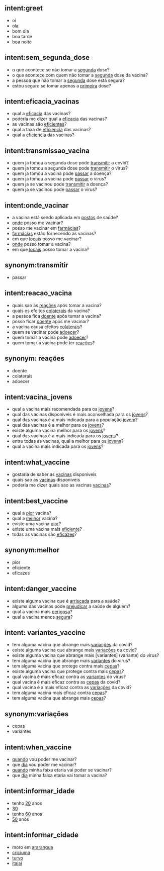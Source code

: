 ## intent:greet
- oi
- ola
- bom dia
- boa tarde
- boa noite

## intent:sem_segunda_dose
- o que acontece se não tomar a [segunda](second) dose?
- o que acontece com quem não tomar a [segunda](second) dose da vacina?
- a pessoa que não tomar a [segunda](second) dose está segura?
- estou seguro se tomar apenas a [primeira](second) dose?

## intent:eficacia_vacinas
- qual a [eficacia](eficacia) das vacinas?
- poderia me dizer qual a [eficacia](eficacia) das vacinas?
- as vacinas são [eficientes](eficacia)? 
- qual a taxa de [eficiencia](eficacia) das vacinas?
- qual a [eficiencia](eficacia) das vacinas?




## intent:transmissao_vacina
- quem ja tomou a segunda dose pode [transmitir](transmissao) a covid?
- quem ja tomou a segunda dose pode [transmitir](transmissao) o virus?
- quem ja tomou a vacina pode [passar](transmissao) a doença?
- quem ja tomou a vacina pode [passar](transmissao) o virus?
- quem ja se vacinou pode [transmitir](transmissao) a doença?
- quem ja se vacinou pode [passar](transmissao) o virus?

## intent:onde_vacinar
- a vacina está sendo aplicada em [postos](where) de saúde?
- [onde](where) posso me vacinar?
- posso me vacinar em [farmácias](where)?
- [farmácias](where) estão fornecendo as vacinas?
- em que [locais](where) posso me vacinar?
- [onde](where) posso tomar a vacina?
- em que [locais](where) posso tomar a vacina?


## synonym:transmitir
- passar

## intent:reacao_vacina

- quais sao as [reações](reação) após tomar a vacina?
- quais os efeitos [colaterais](reação) da vacina?
- a pessoa fica [doente](reação) após tomar a vacina?
- posso ficar [doente](reação) após me vacinar?
- a vacina causa efeitos [colaterais](reação)?
- quem se vacinar pode [adoecer](reação)?
- quem tomar a vacina pode [adoecer](reaçao)?
- quem tomar a vacina pode ter [reações](reação)?

## synonym: reações
- doente
- colaterais
- adoecer

## intent:vacina_jovens
- qual a vacina mais recomendada para os [jovens](young)?
- qual das vacinas disponiveis é mais aconselhada para os [jovens](young)?
- qual das vacinas é a mais indicada para a população [jovem](young)?
- qual das vacinas é a melhor para os [jovens](young)?
- existe alguma vacina melhor para os [jovens](young)?
- qual das vacinas é a mais indicada para os [jovens](young)?
- entre todas as vacinas, qual a melhor para os [jovens](young)?
- qual a vacina mais indicada para os [jovens](young)?


## intent:what_vaccine
- gostaria de saber as [vacinas](vaccine) disponiveis 
- quais sao as [vacinas](vaccine) disponiveis 
- poderia me dizer quais sao as vacinas [vacinas](vaccine)?

## intent:best_vaccine
- qual a [pior](eficaz) vacina?
- qual a [melhor](eficaz) vacina?
- existe uma vacina [pior](eficaz)?
- existe uma vacina mais [eficiente](eficaz)?
- todas as vacinas são [eficazes](eficaz)?
## synonym:melhor
- pior
- eficiente
- eficazes

## intent:danger_vaccine
- existe alguma vacina que é [arriscada](safe) para a saúde?
- alguma das vacinas pode [prejudicar](safe) a saúde de alguém?
- qual a vacina mais [perigosa](safe)?
- qual a vacina menos [segura](safe)?



## intent: variantes_vaccine
- tem alguma vacina que abrange mais [variações](variante) da covid?
- existe alguma vacina que abrange mais [variações](variante) da covid?
- existe alguma vacina que abrange mais [variantes] (variante) do virus?
- tem alguma vacina que abrange mais [variantes](variante) do virus?
- tem alguma vacina que protege contra mais [cepas](variante)?
- existe alguma vacina que protege contra mais [cepas](variante)?
- qual vacina é mais eficaz contra as [variantes](variante) do virus?
- qual vacina é mais eficaz contra as [cepas](variante) da covid?
- qual vacina é a mais eficaz contra as [variações](variante) da covid?
- tem alguma vacina mais eficaz contra [cepas](variante)?
- tem alguma vacina que abrange mais [cepas](variante)?
## synonym:variações
- cepas
- variantes


## intent:when_vaccine
- [quando](calendar) vou poder me vacinar?
- que [dia](calendar) vou poder me vacinar?
- [quando](calendar) minha faixa etaria vai poder se vacinar?
- que [dia](calendar) minha faixa etaria vai tomar a vacina?



## intent:informar_idade
- tenho [20](idade) anos
- [30](idade)
- tenho [60](idade) anos
- [50](idade) anos

## intent:informar_cidade
- moro em [ararangua](cidade)
- [criciuma](cidade)
- [turvo](cidade)
- [itajai](cidade)




